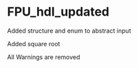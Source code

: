 # FPU_hdl_updated
Added structure and enum to abstract input

Added square root

All Warnings are removed


